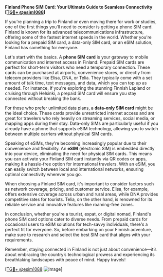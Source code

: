 **Finland Phone SIM Card: Your Ultimate Guide to Seamless Connectivity [[TG💪+ @esim1088](https://t.me/s/esim1088)]**

If you're planning a trip to Finland or even moving there for work or studies, one of the first things you'll need to consider is getting a phone SIM card. Finland is known for its advanced telecommunications infrastructure, offering some of the fastest internet speeds in the world. Whether you're looking for a prepaid SIM card, a data-only SIM card, or an eSIM solution, Finland has something for everyone.

Let's start with the basics. A **phone SIM card** is your gateway to mobile communication and internet access in Finland. Prepaid SIM cards are perfect for short-term visitors who need a temporary connection. These cards can be purchased at airports, convenience stores, or directly from telecom providers like Elisa, DNA, or Telia. They typically come with a set amount of talk time, text messages, and data, which you can top up as needed. For instance, if you're exploring the stunning Finnish Lapland or cruising through Helsinki, a prepaid SIM card will ensure you stay connected without breaking the bank.

For those who prefer unlimited data plans, a **data-only SIM card** might be the ideal choice. These cards provide unrestricted internet access and are great for travelers who rely heavily on streaming services, social media, or mapping apps during their stay. Data-only SIMs are particularly useful if you already have a phone that supports eSIM technology, allowing you to switch between multiple carriers without physical SIM cards.

Speaking of eSIMs, they're becoming increasingly popular due to their convenience and flexibility. An **eSIM** (electronic SIM) is embedded directly into your device, eliminating the need for physical SIM cards. This means you can activate your Finland SIM card instantly via QR codes or apps, making it a hassle-free option for international travelers. With an eSIM, you can easily switch between local and international networks, ensuring optimal connectivity wherever you go.

When choosing a Finland SIM card, it's important to consider factors such as network coverage, pricing, and customer service. Elisa, for example, offers extensive coverage across urban and rural areas, while DNA provides competitive rates for tourists. Telia, on the other hand, is renowned for its reliable service and innovative features like roaming-free zones.

In conclusion, whether you're a tourist, expat, or digital nomad, Finland's phone SIM card options cater to diverse needs. From prepaid cards for occasional users to eSIM solutions for tech-savvy individuals, there's a perfect fit for everyone. So, before embarking on your Finnish adventure, make sure to research and select the best SIM card that aligns with your requirements.

Remember, staying connected in Finland is not just about convenience—it’s about embracing the country’s technological prowess and experiencing its breathtaking landscapes with peace of mind. Happy travels!

[[TG💪+ @esim1088](https://t.me/s/esim1088) ![Image](https://i.postimg.cc/Y0z9fWf4/image.png)]